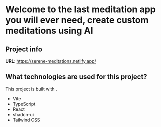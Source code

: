 # Welcome to the last meditation app you will ever need, create custom meditations using AI

## Project info

**URL**: 
https://serene-meditations.netlify.app/
## What technologies are used for this project?

This project is built with .

- Vite
- TypeScript
- React
- shadcn-ui
- Tailwind CSS

